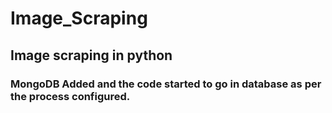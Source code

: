 # Image_Scraping

## Image scraping in python

### MongoDB Added and the code started to go in database as per the process configured.
